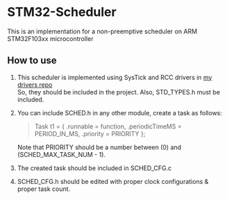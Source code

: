 # STM32-Scheduler
This is an implementation for a non-preemptive scheduler on ARM STM32F103xx microcontroller

## How to use

1. This scheduler is implemented using SysTick and RCC drivers in [my drivers repo](https://github.com/mariam-elshakafi/STM32-Drivers)\
So, they should be included in the project. Also, STD_TYPES.h must be included.

2. You can include SCHED.h in any other module, create a task as follows:

    > Task t1 = { .runnable = function, .periodicTimeMS = PERIOD_IN_MS, .priority = PRIORITY };

    Note that PRIORITY should be a number between (0) and (SCHED_MAX_TASK_NUM - 1).

3. The created task should be included in SCHED_CFG.c

4. SCHED_CFG.h should be edited with proper clock configurations & proper task count.
